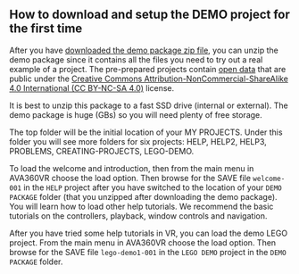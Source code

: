 ## How to download and setup the DEMO project for the first time

After you have [downloaded the demo package zip file](install.md), you can unzip the demo package since it contains all the files you need to try out a real example of a project. The pre-prepared projects contain [open data](https://wiki.creativecommons.org/wiki/data) that are public under the [Creative Commons Attribution-NonCommercial-ShareAlike 4.0 International (CC BY-NC-SA 4.0)](http://creativecommons.org/licenses/by-nc-sa/4.0/) license.

It is best to unzip this package to a fast SSD drive (internal or external). The demo package is huge (GBs) so you will need plenty of free storage.

The top folder will be the initial location of your MY PROJECTS. Under this folder you will see more folders for six projects: HELP, HELP2, HELP3, PROBLEMS, CREATING-PROJECTS, LEGO-DEMO.

To load the welcome and introduction, then from the main menu in AVA360VR choose the load option. Then browse for the SAVE file `welcome-001` in the `HELP` project after you have switched to the location of your `DEMO PACKAGE` folder (that you unzipped after downloading the demo package). You will learn how to load other help tutorials. We recommend the basic tutorials on the controllers, playback, window controls and navigation.

After you have tried some help tutorials in VR, you can load the demo LEGO project. From the main menu in AVA360VR choose the load option. Then browse for the SAVE file `lego-demo1-001` in the `LEGO DEMO` project in the `DEMO PACKAGE` folder.
